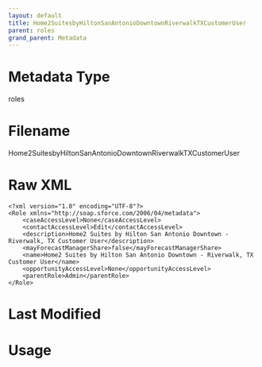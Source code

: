 ```yaml
---
layout: default
title: Home2SuitesbyHiltonSanAntonioDowntownRiverwalkTXCustomerUser
parent: roles
grand_parent: Metadata
---
```

# Metadata Type
roles


# Filename 
Home2SuitesbyHiltonSanAntonioDowntownRiverwalkTXCustomerUser


# Raw XML
```
<?xml version="1.0" encoding="UTF-8"?>
<Role xmlns="http://soap.sforce.com/2006/04/metadata">
    <caseAccessLevel>None</caseAccessLevel>
    <contactAccessLevel>Edit</contactAccessLevel>
    <description>Home2 Suites by Hilton San Antonio Downtown - Riverwalk, TX Customer User</description>
    <mayForecastManagerShare>false</mayForecastManagerShare>
    <name>Home2 Suites by Hilton San Antonio Downtown - Riverwalk, TX Customer User</name>
    <opportunityAccessLevel>None</opportunityAccessLevel>
    <parentRole>Admin</parentRole>
</Role>
```


# Last Modified


# Usage
